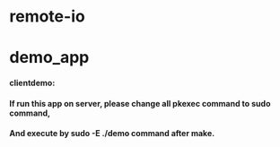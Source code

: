 # remote-io

# demo_app 
#### clientdemo:
####    If run this app on server, please change all pkexec command to sudo command,
####    And execute by sudo -E ./demo command after make.
